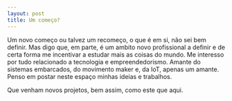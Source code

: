 ```yaml
---
layout: post
title: Um começo?
---
```


Um novo começo ou talvez um recomeço, o que é em si, não sei bem definir. Mas digo que, em parte, é um ambito novo profissional a definir e de certa forma me incentivar a estudar mais as coisas do mundo.
Me interesso por tudo relacionado a tecnologia e empreendedorismo. Amante do sistemas embarcados, do movimento maker e, da IoT, apenas um amante. Penso em postar neste espaço minhas ideias e trabalhos.

Que venham novos projetos, bem assim, como este que aqui.

